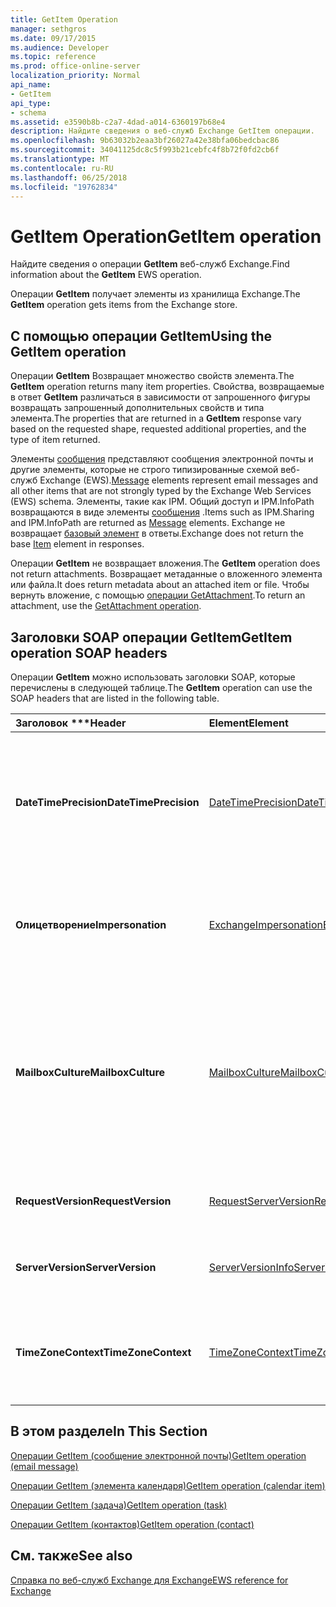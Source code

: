 ```yaml
---
title: GetItem Operation
manager: sethgros
ms.date: 09/17/2015
ms.audience: Developer
ms.topic: reference
ms.prod: office-online-server
localization_priority: Normal
api_name:
- GetItem
api_type:
- schema
ms.assetid: e3590b8b-c2a7-4dad-a014-6360197b68e4
description: Найдите сведения о веб-служб Exchange GetItem операции.
ms.openlocfilehash: 9b63032b2eaa3bf26027a42e38bfa06bedcbac86
ms.sourcegitcommit: 34041125dc8c5f993b21cebfc4f8b72f0fd2cb6f
ms.translationtype: MT
ms.contentlocale: ru-RU
ms.lasthandoff: 06/25/2018
ms.locfileid: "19762834"
---
```

# <a name="getitem-operation"></a><span data-ttu-id="a2870-103">GetItem Operation</span><span class="sxs-lookup"><span data-stu-id="a2870-103">GetItem operation</span></span>

<span data-ttu-id="a2870-104">Найдите сведения о операции **GetItem** веб-служб Exchange.</span><span class="sxs-lookup"><span data-stu-id="a2870-104">Find information about the **GetItem** EWS operation.</span></span> 
  
<span data-ttu-id="a2870-105">Операции **GetItem** получает элементы из хранилища Exchange.</span><span class="sxs-lookup"><span data-stu-id="a2870-105">The **GetItem** operation gets items from the Exchange store.</span></span> 
  
## <a name="using-the-getitem-operation"></a><span data-ttu-id="a2870-106">С помощью операции GetItem</span><span class="sxs-lookup"><span data-stu-id="a2870-106">Using the GetItem operation</span></span>

<span data-ttu-id="a2870-107">Операции **GetItem** Возвращает множество свойств элемента.</span><span class="sxs-lookup"><span data-stu-id="a2870-107">The **GetItem** operation returns many item properties.</span></span> <span data-ttu-id="a2870-108">Свойства, возвращаемые в ответ **GetItem** различаться в зависимости от запрошенного фигуры возвращать запрошенный дополнительных свойств и типа элемента.</span><span class="sxs-lookup"><span data-stu-id="a2870-108">The properties that are returned in a **GetItem** response vary based on the requested shape, requested additional properties, and the type of item returned.</span></span> 
  
<span data-ttu-id="a2870-109">Элементы [сообщения](message-ex15websvcsotherref.md) представляют сообщения электронной почты и другие элементы, которые не строго типизированные схемой веб-служб Exchange (EWS).</span><span class="sxs-lookup"><span data-stu-id="a2870-109">[Message](message-ex15websvcsotherref.md) elements represent email messages and all other items that are not strongly typed by the Exchange Web Services (EWS) schema.</span></span> <span data-ttu-id="a2870-110">Элементы, такие как IPM. Общий доступ и IPM.InfoPath возвращаются в виде элементы [сообщения](message-ex15websvcsotherref.md) .</span><span class="sxs-lookup"><span data-stu-id="a2870-110">Items such as IPM.Sharing and IPM.InfoPath are returned as [Message](message-ex15websvcsotherref.md) elements.</span></span> <span data-ttu-id="a2870-111">Exchange не возвращает [базовый элемент](item.md) в ответы.</span><span class="sxs-lookup"><span data-stu-id="a2870-111">Exchange does not return the base [Item](item.md) element in responses.</span></span> 
  
<span data-ttu-id="a2870-112">Операции **GetItem** не возвращает вложения.</span><span class="sxs-lookup"><span data-stu-id="a2870-112">The **GetItem** operation does not return attachments.</span></span> <span data-ttu-id="a2870-113">Возвращает метаданные о вложенного элемента или файла.</span><span class="sxs-lookup"><span data-stu-id="a2870-113">It does return metadata about an attached item or file.</span></span> <span data-ttu-id="a2870-114">Чтобы вернуть вложение, с помощью [операции GetAttachment](getattachment-operation.md).</span><span class="sxs-lookup"><span data-stu-id="a2870-114">To return an attachment, use the [GetAttachment operation](getattachment-operation.md).</span></span>
  
## <a name="getitem-operation-soap-headers"></a><span data-ttu-id="a2870-115">Заголовки SOAP операции GetItem</span><span class="sxs-lookup"><span data-stu-id="a2870-115">GetItem operation SOAP headers</span></span>

<span data-ttu-id="a2870-116">Операции **GetItem** можно использовать заголовки SOAP, которые перечислены в следующей таблице.</span><span class="sxs-lookup"><span data-stu-id="a2870-116">The **GetItem** operation can use the SOAP headers that are listed in the following table.</span></span> 
  
|<span data-ttu-id="a2870-117">Заголовок \*\*\*</span><span class="sxs-lookup"><span data-stu-id="a2870-117">****Header****</span></span>|<span data-ttu-id="a2870-118">****Element****</span><span class="sxs-lookup"><span data-stu-id="a2870-118">****Element****</span></span>|<span data-ttu-id="a2870-119">****Описание****</span><span class="sxs-lookup"><span data-stu-id="a2870-119">****Description****</span></span>|
|:-----|:-----|:-----|
|<span data-ttu-id="a2870-120">**DateTimePrecision**</span><span class="sxs-lookup"><span data-stu-id="a2870-120">**DateTimePrecision**</span></span> <br/> |[<span data-ttu-id="a2870-121">DateTimePrecision</span><span class="sxs-lookup"><span data-stu-id="a2870-121">DateTimePrecision</span></span>](datetimeprecision.md) <br/> |<span data-ttu-id="a2870-122">Указывает разрешение значения времени и данных в ответов с сервера, в секундах или в миллисекундах.</span><span class="sxs-lookup"><span data-stu-id="a2870-122">Specifies the resolution of data/time values in responses from the server, either in seconds or in milliseconds.</span></span>  <br/> |
|<span data-ttu-id="a2870-123">**Олицетворение**</span><span class="sxs-lookup"><span data-stu-id="a2870-123">**Impersonation**</span></span> <br/> |[<span data-ttu-id="a2870-124">ExchangeImpersonation</span><span class="sxs-lookup"><span data-stu-id="a2870-124">ExchangeImpersonation</span></span>](exchangeimpersonation.md) <br/> |<span data-ttu-id="a2870-125">Идентифицирует пользователя, которого олицетворения в клиентском приложении.</span><span class="sxs-lookup"><span data-stu-id="a2870-125">Identifies the user whom the client application is impersonating.</span></span>  <br/> |
|<span data-ttu-id="a2870-126">**MailboxCulture**</span><span class="sxs-lookup"><span data-stu-id="a2870-126">**MailboxCulture**</span></span> <br/> |[<span data-ttu-id="a2870-127">MailboxCulture</span><span class="sxs-lookup"><span data-stu-id="a2870-127">MailboxCulture</span></span>](mailboxculture.md) <br/> |<span data-ttu-id="a2870-128">Определяет язык и региональные параметры, как определено в RFC 3066, «Теги для идентификации языков», который будет использоваться для доступа к почтовому ящику.</span><span class="sxs-lookup"><span data-stu-id="a2870-128">Identifies the culture, as defined in RFC 3066, "Tags for the Identification of Languages", to be used to access the mailbox.</span></span>  <br/> |
|<span data-ttu-id="a2870-129">**RequestVersion**</span><span class="sxs-lookup"><span data-stu-id="a2870-129">**RequestVersion**</span></span> <br/> |[<span data-ttu-id="a2870-130">RequestServerVersion</span><span class="sxs-lookup"><span data-stu-id="a2870-130">RequestServerVersion</span></span>](requestserverversion.md) <br/> |<span data-ttu-id="a2870-131">Определяет версию схемы для операции запроса.</span><span class="sxs-lookup"><span data-stu-id="a2870-131">Identifies the schema version for the operation request.</span></span>  <br/> |
|<span data-ttu-id="a2870-132">**ServerVersion**</span><span class="sxs-lookup"><span data-stu-id="a2870-132">**ServerVersion**</span></span> <br/> |[<span data-ttu-id="a2870-133">ServerVersionInfo</span><span class="sxs-lookup"><span data-stu-id="a2870-133">ServerVersionInfo</span></span>](serverversioninfo.md) <br/> |<span data-ttu-id="a2870-134">Определяет версию сервера, ответившего на запрос.</span><span class="sxs-lookup"><span data-stu-id="a2870-134">Identifies the version of the server that responded to the request.</span></span>  <br/> |
|<span data-ttu-id="a2870-135">**TimeZoneContext**</span><span class="sxs-lookup"><span data-stu-id="a2870-135">**TimeZoneContext**</span></span> <br/> |[<span data-ttu-id="a2870-136">TimeZoneContext</span><span class="sxs-lookup"><span data-stu-id="a2870-136">TimeZoneContext</span></span>](timezonecontext.md) <br/> |<span data-ttu-id="a2870-137">Определяет часовой пояс, который будет использоваться для всех ответов с сервера.</span><span class="sxs-lookup"><span data-stu-id="a2870-137">Identifies the time zone to be used for all responses from the server.</span></span>  <br/> |
   
## <a name="in-this-section"></a><span data-ttu-id="a2870-138">В этом разделе</span><span class="sxs-lookup"><span data-stu-id="a2870-138">In This Section</span></span>

[<span data-ttu-id="a2870-139">Операции GetItem (сообщение электронной почты)</span><span class="sxs-lookup"><span data-stu-id="a2870-139">GetItem operation (email message)</span></span>](getitem-operation-email-message.md)
  
[<span data-ttu-id="a2870-140">Операции GetItem (элемента календаря)</span><span class="sxs-lookup"><span data-stu-id="a2870-140">GetItem operation (calendar item)</span></span>](getitem-operation-calendar-item.md)
  
[<span data-ttu-id="a2870-141">Операции GetItem (задача)</span><span class="sxs-lookup"><span data-stu-id="a2870-141">GetItem operation (task)</span></span>](getitem-operation-task.md)
  
[<span data-ttu-id="a2870-142">Операции GetItem (контактов)</span><span class="sxs-lookup"><span data-stu-id="a2870-142">GetItem operation (contact)</span></span>](getitem-operation-contact.md)
  
## <a name="see-also"></a><span data-ttu-id="a2870-143">См. также</span><span class="sxs-lookup"><span data-stu-id="a2870-143">See also</span></span>



[<span data-ttu-id="a2870-144">Справка по веб-служб Exchange для Exchange</span><span class="sxs-lookup"><span data-stu-id="a2870-144">EWS reference for Exchange</span></span>](ews-reference-for-exchange.md)

